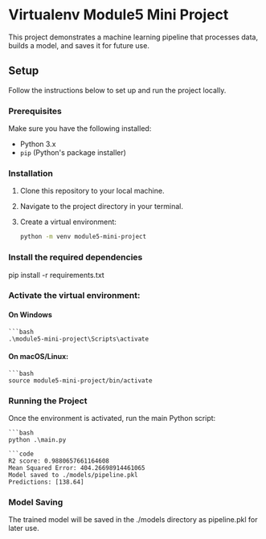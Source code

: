 # Virtualenv Module5 Mini Project

This project demonstrates a machine learning pipeline that processes data, builds a model, and saves it for future use.

## Setup

Follow the instructions below to set up and run the project locally.

### Prerequisites

Make sure you have the following installed:
- Python 3.x
- `pip` (Python's package installer)

### Installation

1. Clone this repository to your local machine.

2. Navigate to the project directory in your terminal.

3. Create a virtual environment:
   ```bash
   python -m venv module5-mini-project

### Install the required dependencies
pip install -r requirements.txt

### Activate the virtual environment:

#### On Windows
    ```bash
    .\module5-mini-project\Scripts\activate
    
#### On macOS/Linux:
    ```bash
    source module5-mini-project/bin/activate

### Running the Project

Once the environment is activated, run the main Python script:

    ```bash
    python .\main.py

    ```code
    R2 score: 0.9880657661164608
    Mean Squared Error: 404.26698914461065
    Model saved to ./models/pipeline.pkl
    Predictions: [138.64]

### Model Saving
The trained model will be saved in the ./models directory as pipeline.pkl for later use.
